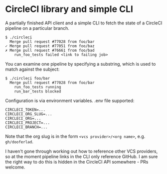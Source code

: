 # CircleCI library and simple CLI

A partially finished API client and a simple CLI to fetch the state of a CircleCI pipeline on a particular branch.

```
$ ./circleci
  Merge pull request #77028 from foo/bar
✓ Merge pull request #77051 from foo/baz
✗ Merge pull request #76661 from foo/bad
    run_foo_tests failed <link to failing job>
```

You can examine one pipeline by specifying a substring, which is used to match against the subject:

```
$ ./circleci foo/bar
  Merge pull request #77028 from foo/bar
    run_foo_tests running
    run_bar_tests blocked
```

Configuration is via environment variables. .env file supported:

```
CIRCLECI_TOKEN=...
CIRCLECI_ORG_SLUG=...
CIRCLECI_ORG=...
CIRCLECI_PROJECT=...
CIRCLECI_BRANCH=...
```

Note that the org slug is in the form `<vcs provider>/<org name>`, e.g. `gh/dooferlad`.

I haven't gone through working out how to reference other VCS providers, so at the moment pipeline links in the
CLI only reference GitHub. I am sure the right way to do this is hidden in the CircleCI API somewhere - PRs welcome.